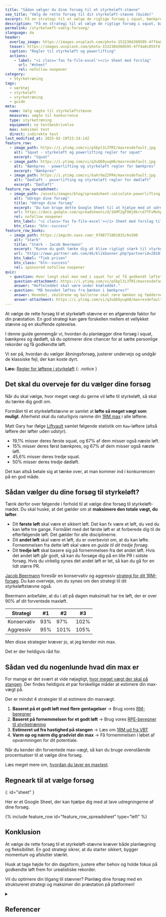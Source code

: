 ```yaml
---
title: "Sådan vælger du dine forsøg til et styrkeløft-stævne"
seo_title: "Vælg de rette forsøg til dit styrkeløft-stævne (Guide)"
excerpt: Få en strategi til at vælge de rigtige forsøg i squat, bænkpres og dødløft under et styrkeløft-stævne. Undgå fejl og maksimer din præstation med vores guide.
description: "Få en strategi til at vælge de rigtige forsøg i squat, bænkpres og dødløft under et styrkeløft-stævne. Undgå fejl og maksimer din præstation med vores guide."
permalink: /styrkeloeft-vaelg-forsoeg/
slanguage: da
header:
  overlay_image: https://images.unsplash.com/photo-1532384360595-4ff4a8c055f4?q=60&w=1200&h=630&auto=format&fit=crop&ixlib=rb-4.0.3&ixid=M3wxMjA3fDB8MHxwaG90by1wYWdlfHx8fGVufDB8fHx8fA%3D%3D
  teaser: https://images.unsplash.com/photo-1532384360595-4ff4a8c055f4?q=60&w=400&h=300&auto=format&fit=crop&ixlib=rb-4.0.3&ixid=M3wxMjA3fDB8MHxwaG90by1wYWdlfHx8fGVufDB8fHx8fA%3D%3D
  caption: "Regler til styrkeløft og powerlifting"
  actions:
    - label: "<i class='fas fa-file-excel'></i> Sheet med forslag"
      url: "#sheet"
      rel: nofollow noopener
category:
  - Styrketræning
tags:
  - værktøj
  - styrkeløft
  - styrketræning
  - guide
meta:
  name: Vælg vægte til styrkeløftstævne
  measures: vægte til konkurrence
  type: styrketræning
  equipment: se testbeskrivelse
  max: maksimal test
  direct: indirekte test
last_modified_at: 2025-02-19T23:14:14Z
feature_row:
  - image_path: https://i.ytimg.com/vi/pSbpl3i3TRI/maxresdefault.jpg
    alt: "Squat - styrkeløft og powerlifting regler for squat"
    excerpt: "Squat"
  - image_path: https://i.ytimg.com/vi/q3uQE0yugH8/maxresdefault.jpg
    alt: "Bænkpres - powerlifting og styrkeløft regler for bænkpres"
    excerpt: "Bænkpres"
  - image_path: https://i.ytimg.com/vi/GaXr9aZ2FR4/maxresdefault.jpg
    alt: "Dødløft - poserlifting og styrkeløft regler for dødløft"
    excerpt: "Dødløft"
feature_row_spreadsheet:
  - image_path: /assets/images/blog/spreadsheet-calculate-powerlifting-attempts.png
    alt: "Udregn dine forsøg"
    title: "Udregn dine forsøg"
    excerpt: "Du kan bruge dette Google Sheet til at hjælpe med at udregne dine tre forsøg til dit styrkeløftstævne."
    url: https://docs.google.com/spreadsheets/d/1kMTZgF90j0krcd7TFsMvhpsI0fCo1fqSwNXHOmJKKYA/copy?usp=sharing
    rel: nofollow noopener
    btn_label: "<i class='fas fa-file-excel'></i> Sheet med forslag til forsøg"
    btn_class: "btn--success"
feature_row_books:
  - image_path: https://imgcdn.saxo.com/_9788771801835/0x500
    alt: "Stærk"
    title: "Stærk - Jacob Beermann"
    excerpt: "Kunne du godt tænke dig at blive rigtigt stærk til styrkeløft og powerlifting, så har en af Danmarks bedste styrkeløftere Jacob Beermann skrevet bogen _Stærk_. Her får du en god og grundig introduktion til, hvordan man bliver stærk. Med i købet får du et fremragende program målrettet på powerlifting."
    url: "https://www.partner-ads.com/dk/klikbanner.php?partnerid=28187&bannerid=43264&htmlurl=https://www.saxo.com/dk/staerk_jacob-beermann_haeftet_9788771801835"
    btn_label: "Tjek prisen"
    btn_class: "btn--success"
    rel: sponsored nofollow noopener
quiz:
  - question: Hvor langt skal man ned i squat for at få godkendt løftet?
    question-attachment: https://i.ytimg.com/vi/pSbpl3i3TRI/maxresdefault.jpg
    answer: "Hofteleddet skal være under knæleddet."
  - question: "Må hovedet løftes fra bænken i bænkpres?"
    answer: Hovedet, skuldrene og ballerne skal røre bænken og fødderne skal være flade i gulvet.
    answer-attachment: https://i.ytimg.com/vi/q3uQE0yugH8/maxresdefault.jpg
---
```


At vælge de rette forsøg til et styrkeløft-stævne er en afgørende faktor for din præstation. En god strategi kan gøre forskellen mellem et vellykket stævne og en skuffende oplevelse.

I denne guide gennemgår vi, hvordan du planlægger dine forsøg i squat, bænkpres og dødløft, så du optimerer dine chancer for at sætte personlige rekorder og få godkendte løft.

Vi ser på, hvordan du vælger åbningsforsøg, justerer undervejs og undgår de klassiske fejl, der kan koste dyrt.

**Læs:** [Regler for løftene i styrkeløft](/powerlifting-rules/)
{: .notice }

## Det skal du overveje før du vælger dine forsøg

Når du skal vælge, hvor meget vægt du gerne vil løfte til styrkeløft, så skal du tænke dig godt om.

Formålet til et styrkeløftstævne er samlet at **løfte så meget vægt som muligt**. Allerhelst skal du naturligvis ramme din [1RM max](/rm-maxtest/) i alle løftene.

Matt Gary har ifølge [Liftvault](https://liftvault.com/meet-preparation/powerlifting-attempt-calculator-spreadsheet/) samlet følgende statistik om `Raw`-løftere (altså løftere der løfter uden udstyr).

- 19,1% misser deres første squat, og 67% af dem misser også næste løft.
- 15% misser deres først bænkpres, og 67% af dem misser også næste løft.
- 45,6% misser deres tredje squat.
- 50% misser deres tredje dødløft.

Det kan altså betale sig at tænke over, at man kommer ind i konkurrencen på en god måde.

## Sådan vælger du dine forsøg til styrkeløft?

Tænk derfor over følgende i forhold til at vælge dine forsøg til styrkeløft-mødet. Du skal huske, at det gælder om at **maksimere den totale vægt, du løfter**.

- Dit **første løft** skal være et sikkert løft. Det kan fx være et løft, du ved du kan løfte tre gange. Formålet med det første løft er at forberede dig til de efterfølgende løft. Det gælder for alle disciplinerne.
- Dit **andet løft** skal være et løft, du er overbevist om, at du kan løfte. Fornemmelsen fra dette løft skal være en _guide til dit tredje forsøg_.
- Dit **tredje løft** skal basere sig på fornemmelsen fra det andet løft. Hvis det andet løft går godt, så kan du forsøge dig på en lille PR i sidste forsøg. Hvis du virkelig synes det andet løft er let, så kan du gå for en lidt større PR.

[Jacob Beermann](https://maxer.dk/artikler/maxtest) foreslår en konservativ og aggressiv [strategi for dit 1RM-forsøg](/rm-maxtest/). Du kan overveje, om du synes om den strategi til dit styrkeløftstævne også.

Beermann anbefaler, at du i alt på dagen maksimalt har tre løft, der er over 90% af dit forventede maxløft.

| Strategi | #1 | #2 | #3 |
|-|-|-|-|
| Konservativ | 93% | 97% | 102% |
| Aggressiv | 95% | 101% | 105% |

Men disse strategier kræver jo, at jeg kender min max.

Det er der heldigvis råd for.

## Sådan ved du nogenlunde hvad din max er

For mange er det svært at vide nøjagtigt, [hvor meget vægt der skal på stangen](/hvor-meget-vaegt-paa-stangen/). Der findes heldigvis et par forskellige måder at estimere din max-vægt på.

Der er mindst 4 strategier til at estimere din maxvægt.

1. **Baseret på et godt løft med flere gentagelser** → Brug vores [RM-beregner](/rm-beregner/)
2. **Baseret på fornemmelsen for et godt løft** → Brug vores [RPE-beregner til styrketræning](/rpe/)
3. **Estimeret ud fra hastighed på stangen** → Læs om [1RM ud fra VBT](/vbt-1rm/)
4. **Varm op og nærm dig gradvist din max** → Få fornemmelsen i løbet af opvarmningen for dit potentiale.

Når du kender din forventede max-vægt, så kan du bruge ovenstående procentsatser til at vælge dine forsøg.

Læs meget mere om, [hvordan du laver en maxtest](/rm-maxtest/).

## Regneark til at vælge forsøg
{: id="sheet" }

Her er et Google Sheet, der kan hjælpe dig med at lave udregningerne af dine forsøg.

{% include feature_row id="feature_row_spreadsheet" type="left" %}

## Konklusion

At vælge de rette forsøg til et styrkeløft-stævne kræver både planlægning og fleksibilitet. En god strategi sikrer, at du starter sikkert, bygger momentum og afslutter stærkt.

Husk at tage højde for din dagsform, justere efter behov og holde fokus på godkendte løft frem for urealistiske rekorder.

Vil du optimere din tilgang til stævner? Planlæg dine forsøg med en struktureret strategi og maksimer din præstation på platformen!

<details markdown="1" class="references">
  <summary><h2 id="references">Referencer</h2></summary>

- [The International Powerlifting Federation. Tekniske Regler 2019](https://filer.styrke.dk/Tekniske_regler_IPF_2019.pdf)
</details>